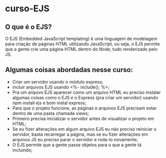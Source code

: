 # curso-EJS

## O que é o EJS?

O EJS (Embedded JavaScript templating) é uma linguagem de modelagem para criação de páginas HTML utilizando JavaScript, ou seja, o EJS permite que a gente crie uma página HTML dentro do Node, tudo renderizado pelo JS.

## Algumas coisas abordadas nesse curso:

- Criar um servidor usando o módulo express;
- incluir arquivos EJS usando <%- include(); %>;
- Pra um arquivo EJS aparecer como um arquivo HTML eu preciso instalar algumas coisas como o EJS e o Express (pra criar um servidor) usando npm install ejs e bom instal express;
- Para que o projeto funcione, as páginas e arquivos EJS precisam estar dentro de uma pasta chamada views;
- Primeiro precisa inicializar o servidor antes de visualizar o projeto em HTML;
- Se eu fizer alterações em algum arquivo EJS eu não preciso reiniciar o servidor, basta recarregar a página, mas se eu fizer alterações em arquivos JS eu preciso parar o servidor e roda-lo novamente;
- O EJS permite que a gente passe objetos para o que a gente tá incluindo;

